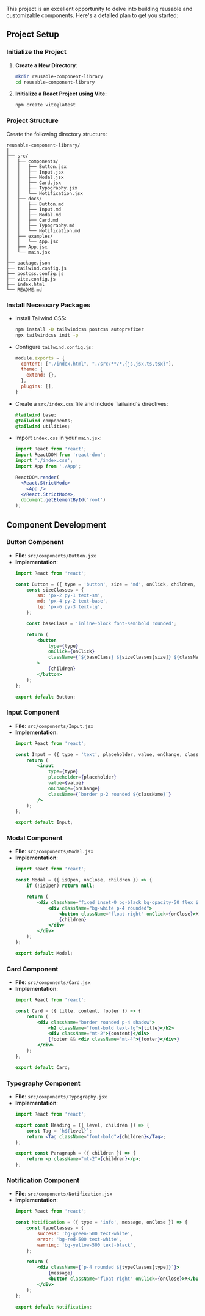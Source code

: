 This project is an excellent opportunity to delve into building reusable and customizable components. Here's a detailed plan to get you started:

## **Project Setup**

### **Initialize the Project**

1. **Create a New Directory**:
    ```sh
    mkdir reusable-component-library
    cd reusable-component-library
    ```

2. **Initialize a React Project using Vite**:
    ```sh
    npm create vite@latest
    ```

### **Project Structure**

Create the following directory structure:
```plaintext
reusable-component-library/
│
├── src/
│   ├── components/
│   │   ├── Button.jsx
│   │   ├── Input.jsx
│   │   ├── Modal.jsx
│   │   ├── Card.jsx
│   │   ├── Typography.jsx
│   │   └── Notification.jsx
│   ├── docs/
│   │   ├── Button.md
│   │   ├── Input.md
│   │   ├── Modal.md
│   │   ├── Card.md
│   │   ├── Typography.md
│   │   └── Notification.md
│   ├── examples/
│   │   └── App.jsx
│   ├── App.jsx
│   └── main.jsx
│
├── package.json
├── tailwind.config.js
├── postcss.config.js
├── vite.config.js
├── index.html
└── README.md
```

### **Install Necessary Packages**

- Install Tailwind CSS:
    ```sh
    npm install -D tailwindcss postcss autoprefixer
    npx tailwindcss init -p
    ```

- Configure `tailwind.config.js`:
    ```js
    module.exports = {
      content: ["./index.html", "./src/**/*.{js,jsx,ts,tsx}"],
      theme: {
        extend: {},
      },
      plugins: [],
    }
    ```

- Create a `src/index.css` file and include Tailwind's directives:
    ```css
    @tailwind base;
    @tailwind components;
    @tailwind utilities;
    ```

- Import `index.css` in your `main.jsx`:
    ```jsx
    import React from 'react';
    import ReactDOM from 'react-dom';
    import './index.css';
    import App from './App';

    ReactDOM.render(
      <React.StrictMode>
        <App />
      </React.StrictMode>,
      document.getElementById('root')
    );
    ```

## **Component Development**

### **Button Component**

- **File**: `src/components/Button.jsx`
- **Implementation**:
    ```jsx
    import React from 'react';

    const Button = ({ type = 'button', size = 'md', onClick, children, className }) => {
        const sizeClasses = {
            sm: 'px-2 py-1 text-sm',
            md: 'px-4 py-2 text-base',
            lg: 'px-6 py-3 text-lg',
        };

        const baseClass = 'inline-block font-semibold rounded';

        return (
            <button
                type={type}
                onClick={onClick}
                className={`${baseClass} ${sizeClasses[size]} ${className}`}
            >
                {children}
            </button>
        );
    };

    export default Button;
    ```

### **Input Component**

- **File**: `src/components/Input.jsx`
- **Implementation**:
    ```jsx
    import React from 'react';

    const Input = ({ type = 'text', placeholder, value, onChange, className }) => {
        return (
            <input
                type={type}
                placeholder={placeholder}
                value={value}
                onChange={onChange}
                className={`border p-2 rounded ${className}`}
            />
        );
    };

    export default Input;
    ```

### **Modal Component**

- **File**: `src/components/Modal.jsx`
- **Implementation**:
    ```jsx
    import React from 'react';

    const Modal = ({ isOpen, onClose, children }) => {
        if (!isOpen) return null;

        return (
            <div className="fixed inset-0 bg-black bg-opacity-50 flex items-center justify-center">
                <div className="bg-white p-4 rounded">
                    <button className="float-right" onClick={onClose}>X</button>
                    {children}
                </div>
            </div>
        );
    };

    export default Modal;
    ```

### **Card Component**

- **File**: `src/components/Card.jsx`
- **Implementation**:
    ```jsx
    import React from 'react';

    const Card = ({ title, content, footer }) => {
        return (
            <div className="border rounded p-4 shadow">
                <h2 className="font-bold text-lg">{title}</h2>
                <div className="mt-2">{content}</div>
                {footer && <div className="mt-4">{footer}</div>}
            </div>
        );
    };

    export default Card;
    ```

### **Typography Component**

- **File**: `src/components/Typography.jsx`
- **Implementation**:
    ```jsx
    import React from 'react';

    export const Heading = ({ level, children }) => {
        const Tag = `h${level}`;
        return <Tag className="font-bold">{children}</Tag>;
    };

    export const Paragraph = ({ children }) => {
        return <p className="mt-2">{children}</p>;
    };
    ```

### **Notification Component**

- **File**: `src/components/Notification.jsx`
- **Implementation**:
    ```jsx
    import React from 'react';

    const Notification = ({ type = 'info', message, onClose }) => {
        const typeClasses = {
            success: 'bg-green-500 text-white',
            error: 'bg-red-500 text-white',
            warning: 'bg-yellow-500 text-black',
        };

        return (
            <div className={`p-4 rounded ${typeClasses[type]}`}>
                {message}
                <button className="float-right" onClick={onClose}>X</button>
            </div>
        );
    };

    export default Notification;
    ```



